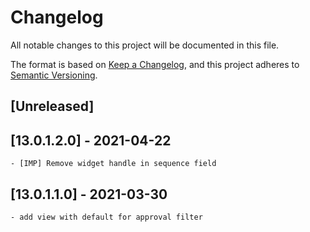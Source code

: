 # Changelog

All notable changes to this project will be documented in this file.

The format is based on [Keep a Changelog](https://keepachangelog.com/en/1.0.0/),
and this project adheres to [Semantic Versioning](https://semver.org/spec/v2.0.0.html).

## [Unreleased]

## [13.0.1.2.0] - 2021-04-22

    - [IMP] Remove widget handle in sequence field

## [13.0.1.1.0] - 2021-03-30

    - add view with default for approval filter
